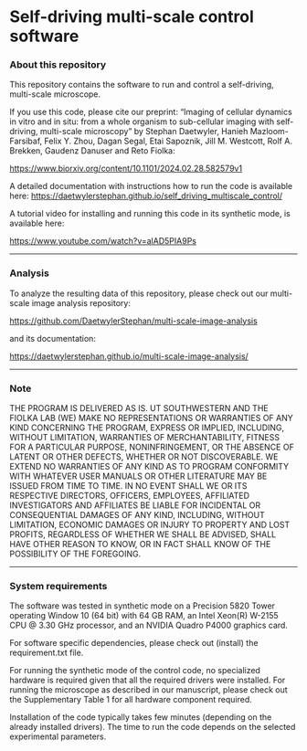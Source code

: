 # Self-driving multi-scale control software


### About this repository

This repository contains the software to run and control a self-driving,
multi-scale microscope. 

If you use this code, please cite our preprint:
“Imaging of cellular dynamics in vitro and in situ: from a whole organism to 
sub-cellular imaging with self-driving, multi-scale microscopy” by Stephan Daetwyler, 
Hanieh Mazloom-Farsibaf, Felix Y. Zhou, Dagan Segal, Etai Sapoznik, Jill M. Westcott,
Rolf A. Brekken, Gaudenz Danuser and Reto Fiolka:

https://www.biorxiv.org/content/10.1101/2024.02.28.582579v1

A detailed documentation with instructions how to run the code is available here:
https://daetwylerstephan.github.io/self_driving_multiscale_control/

A tutorial video for installing and running this code in its synthetic mode,
is available here:

https://www.youtube.com/watch?v=alAD5PIA9Ps



-----

### Analysis


To analyze the resulting data of this repository, please check out our multi-scale image 
analysis repository: 

https://github.com/DaetwylerStephan/multi-scale-image-analysis

and its documentation: 

https://daetwylerstephan.github.io/multi-scale-image-analysis/


-----
### Note

THE PROGRAM IS DELIVERED AS IS. UT SOUTHWESTERN AND THE FIOLKA LAB (WE) MAKE NO REPRESENTATIONS OR WARRANTIES OF ANY KIND CONCERNING THE PROGRAM, EXPRESS OR IMPLIED, INCLUDING, WITHOUT LIMITATION, WARRANTIES OF MERCHANTABILITY, FITNESS FOR A PARTICULAR PURPOSE, NONINFRINGEMENT, OR THE ABSENCE OF LATENT OR OTHER DEFECTS, WHETHER OR NOT DISCOVERABLE. WE EXTEND NO WARRANTIES OF ANY KIND AS TO PROGRAM CONFORMITY WITH WHATEVER USER MANUALS OR OTHER LITERATURE MAY BE ISSUED FROM TIME TO TIME.
IN NO EVENT SHALL WE OR ITS RESPECTIVE DIRECTORS, OFFICERS, EMPLOYEES, AFFILIATED INVESTIGATORS AND AFFILIATES BE LIABLE FOR INCIDENTAL OR CONSEQUENTIAL DAMAGES OF ANY KIND, INCLUDING, WITHOUT LIMITATION, ECONOMIC DAMAGES OR INJURY TO PROPERTY AND LOST PROFITS, REGARDLESS OF WHETHER WE SHALL BE ADVISED, SHALL HAVE OTHER REASON TO KNOW, OR IN FACT SHALL KNOW OF THE POSSIBILITY OF THE FOREGOING.

-----
### System requirements

The software was tested in synthetic mode on a Precision 5820 Tower operating Window 10 (64 bit) with 64 GB RAM, an Intel Xeon(R) W-2155 CPU @ 3.30 GHz processor, and an NVIDIA Quadro P4000 graphics card.

For software specific dependencies, please check out (install) the requirement.txt file.

For running the synthetic mode of the control code, no specialized hardware is required given that all the required drivers were installed. For running the microscope as described in our manuscript, please check out the Supplementary Table 1 for all hardware component required.

Installation of the code typically takes few minutes (depending on the already installed drivers). The time to run the code depends on the selected experimental parameters.


